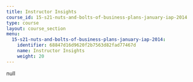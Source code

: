 ```yaml
---
title: Instructor Insights
course_id: 15-s21-nuts-and-bolts-of-business-plans-january-iap-2014
type: course
layout: course_section
menu:
  15-s21-nuts-and-bolts-of-business-plans-january-iap-2014:
    identifier: 68847d16d9620f2b7563d82fad77467d
    name: Instructor Insights
    weight: 20
---
```

null